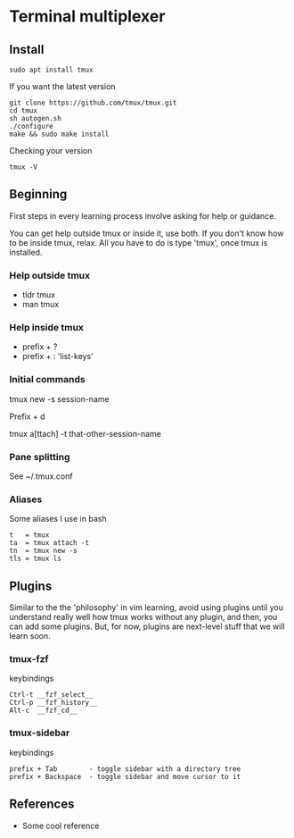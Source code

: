 
# Terminal multiplexer

## Install

```
sudo apt install tmux
```

If you want the latest version

```
git clone https://github.com/tmux/tmux.git
cd tmux
sh autogen.sh
./configure
make && sudo make install
```

Checking your version

```
tmux -V
```

## Beginning

First steps in every learning process involve asking for help or guidance.

You can get help outside tmux or inside it, use both. If you don't know how to be inside tmux, relax.
All you have to do is type 'tmux', once tmux is installed.

### Help outside tmux

- tldr tmux
- man tmux

### Help inside tmux

- prefix + ?
- prefix + : 'list-keys'

### Initial commands

tmux new -s session-name

Prefix + d

tmux a[ttach] -t that-other-session-name

### Pane splitting

See ~/.tmux.conf


### Aliases

Some aliases I use in bash

```
t   = tmux
ta  = tmux attach -t
tn  = tmux new -s
tls = tmux ls
```

## Plugins

Similar to the the 'philosophy' in vim learning, avoid using plugins until you understand really well how tmux works without any plugin,
and then, you can add some plugins. But, for now, plugins are next-level stuff that we will learn soon.

### tmux-fzf

keybindings

```
Ctrl-t __fzf_select__
Ctrl-p __fzf_history__
Alt-c  __fzf_cd__
```

### tmux-sidebar

keybindings

```
prefix + Tab        - toggle sidebar with a directory tree
prefix + Backspace  - toggle sidebar and move cursor to it
```

## References

- Some cool reference


